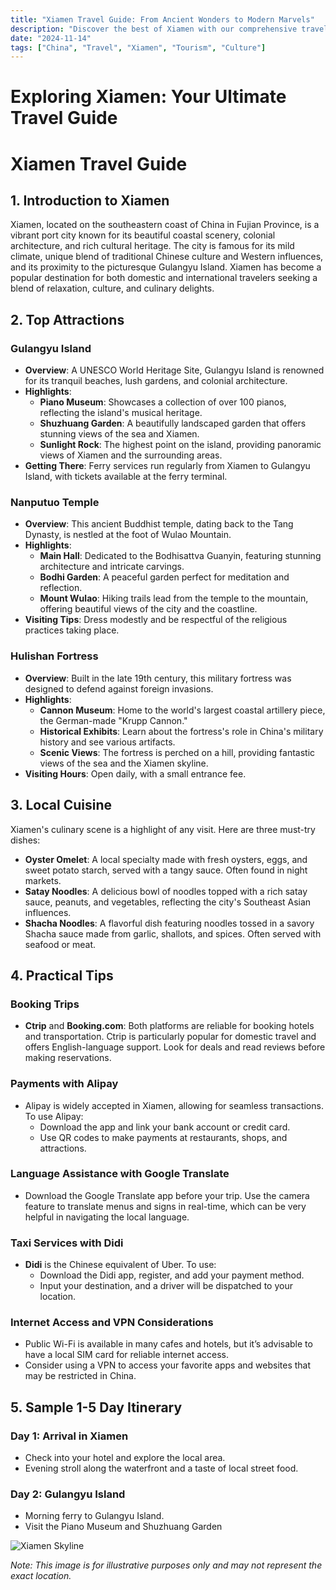 ```yaml
---
title: "Xiamen Travel Guide: From Ancient Wonders to Modern Marvels"
description: "Discover the best of Xiamen with our comprehensive travel guide. Explore top attractions, savor local cuisine, and get insider tips for an unforgettable Chinese adventure."
date: "2024-11-14"
tags: ["China", "Travel", "Xiamen", "Tourism", "Culture"]
---
```


# Exploring Xiamen: Your Ultimate Travel Guide

# Xiamen Travel Guide

## 1. Introduction to Xiamen
Xiamen, located on the southeastern coast of China in Fujian Province, is a vibrant port city known for its beautiful coastal scenery, colonial architecture, and rich cultural heritage. The city is famous for its mild climate, unique blend of traditional Chinese culture and Western influences, and its proximity to the picturesque Gulangyu Island. Xiamen has become a popular destination for both domestic and international travelers seeking a blend of relaxation, culture, and culinary delights.

## 2. Top Attractions

### Gulangyu Island
- **Overview**: A UNESCO World Heritage Site, Gulangyu Island is renowned for its tranquil beaches, lush gardens, and colonial architecture.
- **Highlights**:
  - **Piano Museum**: Showcases a collection of over 100 pianos, reflecting the island's musical heritage.
  - **Shuzhuang Garden**: A beautifully landscaped garden that offers stunning views of the sea and Xiamen.
  - **Sunlight Rock**: The highest point on the island, providing panoramic views of Xiamen and the surrounding areas.
- **Getting There**: Ferry services run regularly from Xiamen to Gulangyu Island, with tickets available at the ferry terminal.

### Nanputuo Temple
- **Overview**: This ancient Buddhist temple, dating back to the Tang Dynasty, is nestled at the foot of Wulao Mountain.
- **Highlights**:
  - **Main Hall**: Dedicated to the Bodhisattva Guanyin, featuring stunning architecture and intricate carvings.
  - **Bodhi Garden**: A peaceful garden perfect for meditation and reflection.
  - **Mount Wulao**: Hiking trails lead from the temple to the mountain, offering beautiful views of the city and the coastline.
- **Visiting Tips**: Dress modestly and be respectful of the religious practices taking place.

### Hulishan Fortress
- **Overview**: Built in the late 19th century, this military fortress was designed to defend against foreign invasions.
- **Highlights**:
  - **Cannon Museum**: Home to the world's largest coastal artillery piece, the German-made "Krupp Cannon."
  - **Historical Exhibits**: Learn about the fortress's role in China's military history and see various artifacts.
  - **Scenic Views**: The fortress is perched on a hill, providing fantastic views of the sea and the Xiamen skyline.
- **Visiting Hours**: Open daily, with a small entrance fee.

## 3. Local Cuisine
Xiamen's culinary scene is a highlight of any visit. Here are three must-try dishes:

- **Oyster Omelet**: A local specialty made with fresh oysters, eggs, and sweet potato starch, served with a tangy sauce. Often found in night markets.
- **Satay Noodles**: A delicious bowl of noodles topped with a rich satay sauce, peanuts, and vegetables, reflecting the city's Southeast Asian influences.
- **Shacha Noodles**: A flavorful dish featuring noodles tossed in a savory Shacha sauce made from garlic, shallots, and spices. Often served with seafood or meat.

## 4. Practical Tips

### Booking Trips
- **Ctrip** and **Booking.com**: Both platforms are reliable for booking hotels and transportation. Ctrip is particularly popular for domestic travel and offers English-language support. Look for deals and read reviews before making reservations.

### Payments with Alipay
- Alipay is widely accepted in Xiamen, allowing for seamless transactions. To use Alipay:
  - Download the app and link your bank account or credit card.
  - Use QR codes to make payments at restaurants, shops, and attractions.
  
### Language Assistance with Google Translate
- Download the Google Translate app before your trip. Use the camera feature to translate menus and signs in real-time, which can be very helpful in navigating the local language.

### Taxi Services with Didi
- **Didi** is the Chinese equivalent of Uber. To use:
  - Download the Didi app, register, and add your payment method.
  - Input your destination, and a driver will be dispatched to your location.

### Internet Access and VPN Considerations
- Public Wi-Fi is available in many cafes and hotels, but it’s advisable to have a local SIM card for reliable internet access.
- Consider using a VPN to access your favorite apps and websites that may be restricted in China.

## 5. Sample 1-5 Day Itinerary

### Day 1: Arrival in Xiamen
- Check into your hotel and explore the local area.
- Evening stroll along the waterfront and a taste of local street food.

### Day 2: Gulangyu Island
- Morning ferry to Gulangyu Island.
- Visit the Piano Museum and Shuzhuang Garden

<img src="https://source.unsplash.com/1600x900/?Xiamen,cityscape" alt="Xiamen Skyline" loading="lazy">

*Note: This image is for illustrative purposes only and may not represent the exact location.*

